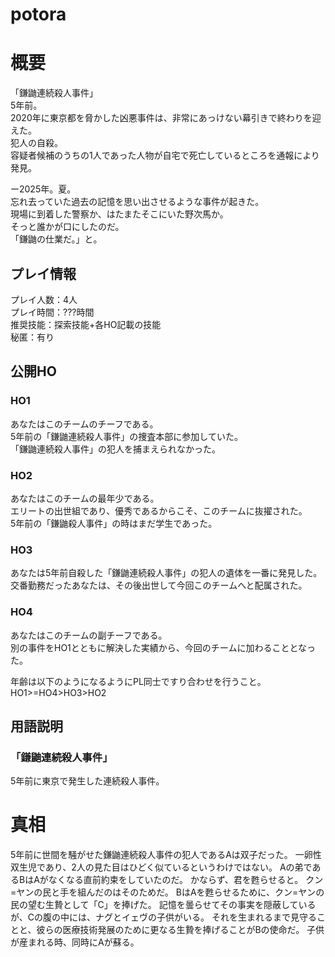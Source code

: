 # potora
# 概要
「鎌鼬連続殺人事件」  
5年前。  
2020年に東京都を脅かした凶悪事件は、非常にあっけない幕引きで終わりを迎えた。  
犯人の自殺。  
容疑者候補のうちの1人であった人物が自宅で死亡しているところを通報により発見。  

ー2025年。夏。  
忘れ去っていた過去の記憶を思い出させるような事件が起きた。  
現場に到着した警察か、はたまたそこにいた野次馬か。  
そっと誰かが口にしたのだ。  
「鎌鼬の仕業だ。」と。  
  

## プレイ情報
プレイ人数：4人  
プレイ時間：???時間  
推奨技能：探索技能+各HO記載の技能  
秘匿：有り  

## 公開HO
### HO1
あなたはこのチームのチーフである。  
5年前の「鎌鼬連続殺人事件」の捜査本部に参加していた。  
「鎌鼬連続殺人事件」の犯人を捕まえられなかった。

### HO2
あなたはこのチームの最年少である。  
エリートの出世組であり、優秀であるからこそ、このチームに抜擢された。  
5年前の「鎌鼬殺人事件」の時はまだ学生であった。  

### HO3
あなたは5年前自殺した「鎌鼬連続殺人事件」の犯人の遺体を一番に発見した。  
交番勤務だったあなたは、その後出世して今回このチームへと配属された。  

### HO4
あなたはこのチームの副チーフである。  
別の事件をHO1とともに解決した実績から、今回のチームに加わることとなった。  


年齢は以下のようになるようにPL同士ですり合わせを行うこと。  
HO1>=HO4>HO3>HO2  


## 用語説明
### 「鎌鼬連続殺人事件」
5年前に東京で発生した連続殺人事件。  



# 真相
5年前に世間を騒がせた鎌鼬連続殺人事件の犯人であるAは双子だった。
一卵性双生児であり、2人の見た目はひどく似ているというわけではない。
Aの弟であるBはAがなくなる直前約束をしていたのだ。
かならず、君を甦らせると。
クン=ヤンの民と手を組んだのはそのためだ。
BはAを甦らせるために、クン=ヤンの民の望む生贄として「C」を捧げた。
記憶を曇らせてその事実を隠蔽しているが、Cの腹の中には、ナグとイェヴの子供がいる。
それを生まれるまで見守ることと、彼らの医療技術発展のために更なる生贄を捧げることがBの使命だ。
子供が産まれる時、同時にAが蘇る。







